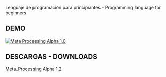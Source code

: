 
Lenguaje de programación para principiantes - Programming language for beginners

## DEMO

[![Meta Processing Alpha 1.0](https://img.youtube.com/vi/bj78B7jIkTU/0.jpg)](https://youtu.be/bj78B7jIkTU "Meta Processing Alpha 1.0")

## DESCARGAS - DOWNLOADS

[Meta_Processing Alpha 1.2](https://github.com/hiteclab/Meta_Processing/releases)

